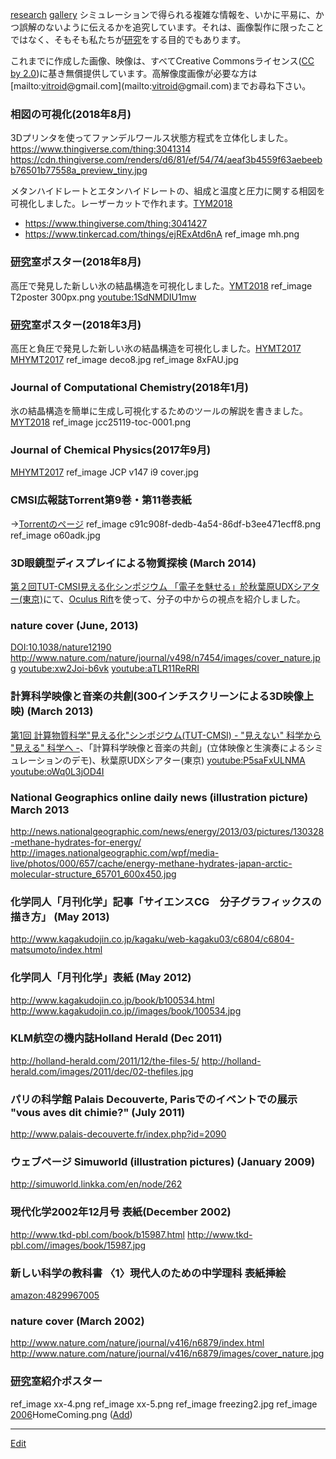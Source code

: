 ---
---
[research](/research)
[gallery](/gallery)
シミュレーションで得られる複雑な情報を、いかに平易に、かつ誤解のないように伝えるかを追究しています。それは、画像製作に限ったことではなく、そもそも私たちが[研究](/研究)をする目的でもあります。

これまでに作成した画像、映像は、すべてCreative Commonsライセンス([CC by 2.0](http://creativecommons.org/licenses/by/2.0/deed.ja))に基き無償提供しています。高解像度画像が必要な方は[mailto:[vitroid](/vitroid)@gmail.com](mailto:[vitroid](/vitroid)@gmail.com)までお尋ね下さい。
### 相図の可視化(2018年8月)
3Dプリンタを使ってファンデルワールス状態方程式を立体化しました。 https://www.thingiverse.com/thing:3041314
https://cdn.thingiverse.com/renders/d6/81/ef/54/74/aeaf3b4559f63aebeebb76501b77558a_preview_tiny.jpg

メタンハイドレートとエタンハイドレートの、組成と温度と圧力に関する相図を可視化しました。レーザーカットで作れます。[TYM2018](/TYM2018)
* https://www.thingiverse.com/thing:3041427
* https://www.tinkercad.com/things/ejRExAtd6nA
ref_image mh.png
### [研究](/研究)室ポスター(2018年8月)
高圧で発見した新しい氷の結晶構造を可視化しました。[YMT2018](/YMT2018)
ref_image T2poster 300px.png
[youtube:1SdNMDIU1mw](youtube:1SdNMDIU1mw)
### [研究](/研究)室ポスター(2018年3月)
高圧と負圧で発見した新しい氷の結晶構造を可視化しました。[HYMT2017](/HYMT2017) [MHYMT2017](/MHYMT2017)
ref_image deco8.jpg
ref_image 8xFAU.jpg
### Journal of Computational Chemistry(2018年1月)
氷の結晶構造を簡単に生成し可視化するためのツールの解説を書きました。
[MYT2018](/MYT2018)
ref_image jcc25119-toc-0001.png
### Journal of Chemical Physics(2017年9月)
[MHYMT2017](/MHYMT2017)
ref_image JCP v147 i9 cover.jpg
### CMSI広報誌Torrent第9巻・第11巻表紙
→[Torrentのページ](http://torrent.cms-initiative.jp/)
ref_image c91c908f-dedb-4a54-86df-b3ee471ecff8.png
ref_image o60adk.jpg
### 3D眼鏡型ディスプレイによる物質探検 (March 2014)
[第２回TUT-CMSI見える化シンポジウム 「電子を魅せる」於秋葉原UDXシアター(東京)](http://www.cms-initiative.jp/ja/events/20140308_mieruka)にて、[Oculus Rift](http://www.oculusvr.com/)を使って、分子の中からの視点を紹介しました。
### nature cover (June, 2013)
<!-- nature cover (June 2013) -->
[DOI:10.1038/nature12190](DOI:10.1038/nature12190)
http://www.nature.com/nature/journal/v498/n7454/images/cover_nature.jpg
[youtube:xw2Joi-b6vk](youtube:xw2Joi-b6vk)
[youtube:aTLR11ReRRI](youtube:aTLR11ReRRI)
### 計算科学映像と音楽の共創(300インチスクリーンによる3D映像上映) (March 2013)
[第1回 計算物質科学"見える化"シンポジウム(TUT-CMSI) - "見えない" 科学から "見える" 科学へ -](http://www.cms-initiative.jp/ja/events/CMSI_events/20130305-scienceviz1)、「計算科学映像と音楽の共創」(立体映像と生演奏によるシミュレーションのデモ)、秋葉原UDXシアター(東京)
[youtube:P5saFxULNMA](youtube:P5saFxULNMA)
[youtube:oWq0L3jOD4I](youtube:oWq0L3jOD4I)
### National Geographics online daily news (illustration picture) March 2013
http://news.nationalgeographic.com/news/energy/2013/03/pictures/130328-methane-hydrates-for-energy/
http://images.nationalgeographic.com/wpf/media-live/photos/000/657/cache/energy-methane-hydrates-japan-arctic-molecular-structure_65701_600x450.jpg
### 化学同人「月刊化学」記事「サイエンスCG　分子グラフィックスの描き方」 (May 2013)
http://www.kagakudojin.co.jp/kagaku/web-kagaku03/c6804/c6804-matsumoto/index.html
### 化学同人「月刊化学」表紙 (May 2012)
http://www.kagakudojin.co.jp/book/b100534.html
http://www.kagakudojin.co.jp//images/book/100534.jpg
### KLM航空の機内誌Holland Herald (Dec 2011)
http://holland-herald.com/2011/12/the-files-5/
http://holland-herald.com/images/2011/dec/02-thefiles.jpg
### パリの科学館 Palais Decouverte, Parisでのイベントでの展示 "vous aves dit chimie?" (July 2011)
http://www.palais-decouverte.fr/index.php?id=2090
### ウェブページ Simuworld (illustration pictures) (January 2009)
http://simuworld.linkka.com/en/node/262
### 現代化学2002年12月号 表紙(December 2002)
http://www.tkd-pbl.com/book/b15987.html
http://www.tkd-pbl.com//images/book/15987.jpg
### 新しい科学の教科書 〈1〉現代人のための中学理科 表紙挿絵
[amazon:4829967005](amazon:4829967005)
### nature cover (March 2002)
http://www.nature.com/nature/journal/v416/n6879/index.html
http://www.nature.com/nature/journal/v416/n6879/images/cover_nature.jpg
### [研究](/研究)室紹介ポスター
ref_image xx-4.png
ref_image xx-5.png
ref_image freezing2.jpg
ref_image [2006](/2006)HomeComing.png
([Add](/Add))



----
[Edit](https://github.com/vitroid/vitroid.github.io/edit/master/MD/科学グラフィックス.md)
